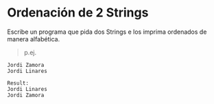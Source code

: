 # Ordenación de 2 Strings
Escribe un programa que pida dos Strings e los imprima ordenados de manera alfabética.


> p.ej.
```
Jordi Zamora
Jordi Linares
```
```
Result: 
Jordi Linares
Jordi Zamora
